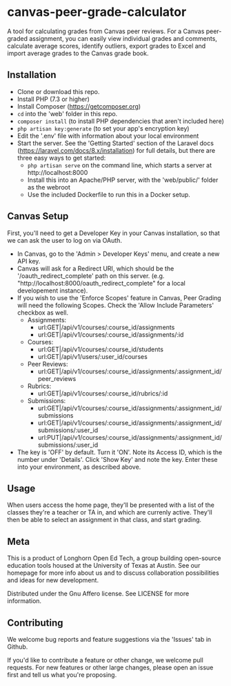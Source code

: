 # canvas-peer-grade-calculator
A tool for calculating grades from Canvas peer reviews.  For a Canvas peer-graded assignment, you can easily view individual grades and comments, calculate average scores, identify outliers, export grades to Excel and import average grades to the Canvas grade book.

## Installation
* Clone or download this repo.
* Install PHP (7.3 or higher)
* Install Composer (https://getcomposer.org)
* `cd` into the 'web' folder in this repo.
* `composer install` (to install PHP dependencies that aren't included here)
* `php artisan key:generate` (to set your app's encryption key)
* Edit the '.env' file with information about your local environment
* Start the server.  See the 'Getting Started' section of the Laravel docs (https://laravel.com/docs/8.x/installation) for full details, but there are three easy ways to get started:
    * `php artisan serve` on the command line, which starts a server at http://localhost:8000
    * Install this into an Apache/PHP server, with the 'web/public/' folder as the webroot
    * Use the included Dockerfile to run this in a Docker setup.

## Canvas Setup
First, you'll need to get a Developer Key in your Canvas installation, so that we can ask the user to log on via OAuth.
* In Canvas, go to the 'Admin > Developer Keys' menu, and create a new API key.
* Canvas will ask for a Redirect URI, which should be the '/oauth_redirect_complete' path on this server.  (e.g. "http://localhost:8000/oauth_redirect_complete" for a local developement instance).
* If you wish to use the 'Enforce Scopes' feature in Canvas, Peer Grading will need the following Scopes.  Check the 'Allow Include Parameters' checkbox as well.
    * Assignments:
        * url:GET|/api/v1/courses/:course_id/assignments
        * url:GET|/api/v1/courses/:course_id/assignments/:id
    * Courses:
        * url:GET|/api/v1/courses/:course_id/students
        * url:GET|/api/v1/users/:user_id/courses
    * Peer Reviews:
        * url:GET|/api/v1/courses/:course_id/assignments/:assignment_id/peer_reviews
    * Rubrics:
        * url:GET|/api/v1/courses/:course_id/rubrics/:id
    * Submissions:
        * url:GET|/api/v1/courses/:course_id/assignments/:assignment_id/submissions
        * url:GET|/api/v1/courses/:course_id/assignments/:assignment_id/submissions/:user_id
        * url:PUT|/api/v1/courses/:course_id/assignments/:assignment_id/submissions/:user_id
* The key is 'OFF' by default.  Turn it 'ON'.  Note its Access ID, which is the number under 'Details'.  Click 'Show Key' and note the key.  Enter these into your environment, as described above.

## Usage
When users access the home page, they'll be presented with a list of the classes they're a teacher or TA in, and which are currenly active.  They'll then be able to select an assignment in that class, and start grading.

## Meta
This is a product of Longhorn Open Ed Tech, a group building open-source education tools housed at the University of Texas at Austin. See our homepage for more info about us and to discuss collaboration possibilities and ideas for new development.

Distributed under the Gnu Affero license. See LICENSE for more information.

## Contributing
We welcome bug reports and feature suggestions via the 'Issues' tab in Github.

If you'd like to contribute a feature or other change, we welcome pull requests. For new features or other large changes, please open an issue first and tell us what you're proposing.